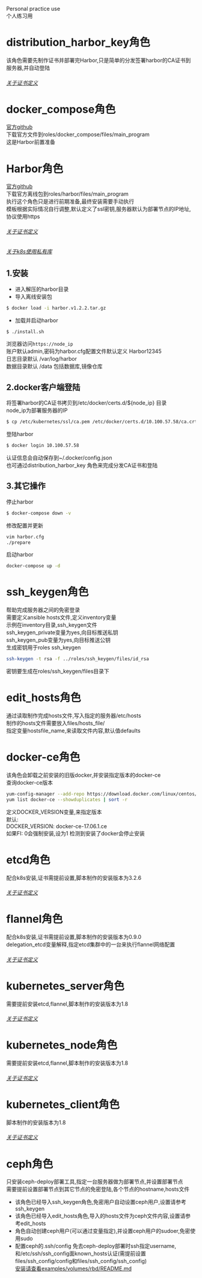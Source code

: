 Personal practice use</br>
个人练习用</br>
# distribution_harbor_key角色
该角色需要先制作证书并部署完Harbor,只是简单的分发签署harbor的CA证书到服务器,并自动登陆</br>
###### [关于证书定义](https://github.com/uufengfeng/Ansible_Script_null/tree/master/cfssl)
# docker_compose角色
[官方github](https://github.com/docker/compose)</br>
下载官方文件到roles/docker_compose/files/main_program</br>
这是Harbor前置准备</br>
# Harbor角色
[官方github](https://github.com/vmware/harbor)</br>
下载官方离线包到roles/harbor/files/main_program</br>
执行这个角色只是进行前期准备,最终安装需要手动执行</br>
模板根据实际情况自行调整,默认定义了ssl密钥,服务器默认为部署节点的IP地址,协议使用https</br>
###### [关于证书定义](https://github.com/uufengfeng/Ansible_Script_null/tree/master/cfssl)
###### [关于k8s使用私有库](https://github.com/uufengfeng/Ansible_Script_null/tree/master/examples/harbor)</br>
## 1.安装
* 进入解压的harbor目录
* 导入离线安装包
```sh
$ docker load -i harbor.v1.2.2.tar.gz
```
* 加载并启动harbor
```sh
$ ./install.sh
```
浏览器访问<code>https://node_ip</code></br>
账户默认admin,密码为harbor.cfg配置文件默认定义 Harbor12345</br>
日志目录默认 /var/log/harbor</br>
数据目录默认 /data 包括数据库,镜像仓库</br>
## 2.docker客户端登陆
将签署harbor的CA证书拷贝到/etc/docker/certs.d/${node_ip} 目录</br>
node_ip为部署服务器的IP</br>
```sh
$ cp /etc/kubernetes/ssl/ca.pem /etc/docker/certs.d/10.100.57.58/ca.crt
```
登陆harbor</br>
```sh
$ docker login 10.100.57.58
```
认证信息会自动保存到~/.docker/config.json</br>
也可通过distribution_harbor_key 角色来完成分发CA证书和登陆</br>
## 3.其它操作
停止harbor</br>
```sh
$ docker-compose down -v
```
修改配置并更新</br>
```sh
vim harbor.cfg
./prepare
```
启动harbor</br>
```sh
docker-compose up -d
```
# ssh_keygen角色
帮助完成服务器之间的免密登录</br>
需要定义ansible hosts文件,定义inventory变量</br>
示例在inventory目录,ssh_keygen文件</br>
ssh_keygen_private变量为yes,向目标推送私钥</br>
ssh_keygen_pub变量为yes,向目标推送公钥</br>
生成密钥用于roles ssh_keygen</br>
```sh
ssh-keygen -t rsa -f ../roles/ssh_keygen/files/id_rsa
```
密钥要生成在roles/ssh_keygen/files目录下</br>
# edit_hosts角色
通过读取制作完成hosts文件,写入指定的服务器/etc/hosts</br>
制作的hosts文件需要放入files/hosts_file/</br>
指定变量hostsfile_name,来读取文件内容,默认值defaults</br>
# docker-ce角色
该角色会卸载之前安装的旧版docker,并安装指定版本的docker-ce</br>
查询docker-ce版本</br>
```sh
yum-config-manager --add-repo https://download.docker.com/linux/centos/docker-ce.repo
yum list docker-ce --showduplicates | sort -r
```
定义DOCKER_VERSION变量,来指定版本</br>
默认:</br>
DOCKER_VERSION: docker-ce-17.06.1.ce</br>
如果FI: 0会强制安装,设为1 检测到安装了docker会停止安装</br>
# etcd角色
配合k8s安装,证书需提前设置,脚本制作的安装版本为3.2.6</br>
###### [关于证书定义](https://github.com/uufengfeng/Ansible_Script_null/tree/master/cfssl)</br>
# flannel角色
配合k8s安装,证书需提前设置,脚本制作的安装版本为0.9.0</br>
delegation_etcd变量解释,指定etcd集群中的一台来执行flannel网络配置</br>
###### [关于证书定义](https://github.com/uufengfeng/Ansible_Script_null/tree/master/cfssl)</br>
# kubernetes_server角色
需要提前安装etcd,flannel,脚本制作的安装版本为1.8</br>
###### [关于证书定义](https://github.com/uufengfeng/Ansible_Script_null/tree/master/cfssl)</br>
# kubernetes_node角色
需要提前安装etcd,flannel,脚本制作的安装版本为1.8</br>
###### [关于证书定义](https://github.com/uufengfeng/Ansible_Script_null/tree/master/cfssl)</br>
# kubernetes_client角色
脚本制作的安装版本为1.8</br>
###### [关于证书定义](https://github.com/uufengfeng/Ansible_Script_null/tree/master/cfssl)</br>
# ceph角色
只安装ceph-deploy部署工具,指定一台服务器做为部署节点,并设置部署节点</br>
需要提前设置部署节点到其它节点的免密登陆,各个节点的hostname,hosts文件</br>
* 该角色已经导入ssh_keygen角色,免密用户自动设置ceph用户,设置请参考ssh_keygen</br>
* 该角色已经导入edit_hosts角色,导入的hosts文件为ceph文件内容,设置请参考edit_hosts</br>
* 角色自动创建ceph用户(可以通过变量指定),并设置ceph用户的sudoer,免密使用sudo</br>
* 配置ceph的.ssh/config 免去ceph-deploy部署时ssh指定username,和/etc/ssh/ssh_config面known_hosts认证(需提前设置files/ssh_config/config和files/ssh_config/ssh_config)</br>
[安装请查看examples/volumes/rbd/README.md](https://github.com/uufengfeng/Ansible_Script_null/tree/master/examples/volumes/rbd)</br>
